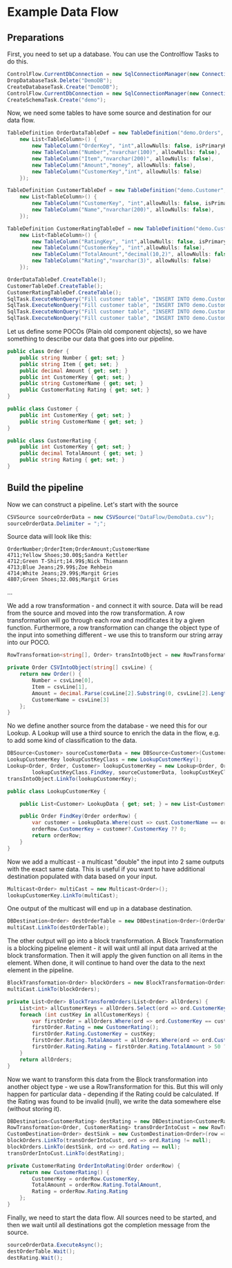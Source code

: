 # Example Data Flow

## Preparations
First, you need to set up a database. You can use the Controlflow Tasks to do this.

```C#
ControlFlow.CurrentDbConnection = new SqlConnectionManager(new ConnectionString("Data Source=.;Integrated Security=SSPI;"));
DropDatabaseTask.Delete("DemoDB"); 
CreateDatabaseTask.Create("DemoDB");
ControlFlow.CurrentDbConnection = new SqlConnectionManager(new ConnectionString("Data Source=.;Integrated Security=SSPI;Initial Catalog=DemoDB"));
CreateSchemaTask.Create("demo");
```

Now, we need some tables to have some source and destination for our data flow. 

```C#
TableDefinition OrderDataTableDef = new TableDefinition("demo.Orders",
    new List<TableColumn>() {
        new TableColumn("OrderKey", "int",allowNulls: false, isPrimaryKey:true, isIdentity:true),
        new TableColumn("Number","nvarchar(100)", allowNulls: false),
        new TableColumn("Item","nvarchar(200)", allowNulls: false),
        new TableColumn("Amount","money", allowNulls: false),
        new TableColumn("CustomerKey","int", allowNulls: false)
    });

TableDefinition CustomerTableDef = new TableDefinition("demo.Customer",
    new List<TableColumn>() {
        new TableColumn("CustomerKey", "int",allowNulls: false, isPrimaryKey:true, isIdentity:true),
        new TableColumn("Name","nvarchar(200)", allowNulls: false),                
    });

TableDefinition CustomerRatingTableDef = new TableDefinition("demo.CustomerRating",
    new List<TableColumn>() {
        new TableColumn("RatingKey", "int",allowNulls: false, isPrimaryKey:true, isIdentity:true),
        new TableColumn("CustomerKey", "int",allowNulls: false),
        new TableColumn("TotalAmount","decimal(10,2)", allowNulls: false),
        new TableColumn("Rating","nvarchar(3)", allowNulls: false)                
    });

OrderDataTableDef.CreateTable();
CustomerTableDef.CreateTable();
CustomerRatingTableDef.CreateTable();
SqlTask.ExecuteNonQuery("Fill customer table", "INSERT INTO demo.Customer values('Sandra Kettler')");
SqlTask.ExecuteNonQuery("Fill customer table", "INSERT INTO demo.Customer values('Nick Thiemann')");
SqlTask.ExecuteNonQuery("Fill customer table", "INSERT INTO demo.Customer values('Zoe Rehbein')");
SqlTask.ExecuteNonQuery("Fill customer table", "INSERT INTO demo.Customer values('Margit Gries')");
```

Let us define some POCOs (Plain old component objects), so we have something to describe our data that goes into our pipeline.

```C#
public class Order {            
    public string Number { get; set; }
    public string Item { get; set; }
    public decimal Amount { get; set; }            
    public int CustomerKey { get; set; }
    public string CustomerName { get; set; }            
    public CustomerRating Rating { get; set; }
}

public class Customer {
    public int CustomerKey { get; set; }
    public string CustomerName { get; set; }            
}

public class CustomerRating {
    public int CustomerKey { get; set; }
    public decimal TotalAmount { get; set; }
    public string Rating { get; set; }
}
```

## Build the pipeline

Now we can construct a pipeline. Let's start with the source

```C#
CSVSource sourceOrderData = new CSVSource("DataFlow/DemoData.csv");
sourceOrderData.Delimiter = ";";
```

Source data will look like this:

```csv
OrderNumber;OrderItem;OrderAmount;CustomerName
4711;Yellow Shoes;30.00$;Sandra Kettler
4712;Green T-Shirt;14.99$;Nick Thiemann
4713;Blue Jeans;29.99$;Zoe Rehbein
4714;White Jeans;29.99$;Margit Gries
4807;Green Shoes;32.00$;Margit Gries
```
...


We add a row transformation - and connect it with source. Data will be read from the source and moved into the row transformation. A row transformation will go through each row and modificates it by a given function. Furthermore, a row transformation can change the object type of the input into something different - we use this to transform our string array into our POCO. 

```C#
RowTransformation<string[], Order> transIntoObject = new RowTransformation<string[], Order>(CSVIntoObject);    sourceOrderData.LinkTo(transIntoObject);

private Order CSVIntoObject(string[] csvLine) {
    return new Order() {
        Number = csvLine[0],
        Item = csvLine[1],
        Amount = decimal.Parse(csvLine[2].Substring(0, csvLine[2].Length - 1), CultureInfo.GetCultureInfo("en-US")),
        CustomerName = csvLine[3]
    };
}
```

No we define another source from the database - we need this for our Lookup. A Lookup will use a third source to enrich the data in the flow, e.g. to add some kind of classification to the data.

```C#
DBSource<Customer> sourceCustomerData = new DBSource<Customer>(CustomerTableDef);
LookupCustomerKey lookupCustKeyClass = new LookupCustomerKey();
Lookup<Order, Order, Customer> lookupCustomerKey = new Lookup<Order, Order, Customer>(
        lookupCustKeyClass.FindKey, sourceCustomerData, lookupCustKeyClass.LookupData);            
transIntoObject.LinkTo(lookupCustomerKey);

public class LookupCustomerKey {

    public List<Customer> LookupData { get; set; } = new List<Customer>();

    public Order FindKey(Order orderRow) {
        var customer = LookupData.Where(cust => cust.CustomerName == orderRow.CustomerName).FirstOrDefault();
        orderRow.CustomerKey = customer?.CustomerKey ?? 0;
        return orderRow;
    }
}
```

Now we add a multicast - a multicast "double" the input into 2 same outputs with the exact same data. This is useful if you want to have additional destination populated with data based on your input. 

```C#
Multicast<Order> multiCast = new Multicast<Order>();
lookupCustomerKey.LinkTo(multiCast);
```

One output of the multicast will end up in a database destination. 

```C#
DBDestination<Order> destOrderTable = new DBDestination<Order>(OrderDataTableDef);
multiCast.LinkTo(destOrderTable);
```

The other output will go into a block transformation. A Block Transformation is a blocking pipeline element - it will wait until all input data arrived at the block transformation. Then it will apply the given function on all items in the element. When done, it will continue to hand over the data to the next element in the pipeline. 

```C#
BlockTransformation<Order> blockOrders = new BlockTransformation<Order>(BlockTransformOrders);
multiCast.LinkTo(blockOrders);

private List<Order> BlockTransformOrders(List<Order> allOrders) {
    List<int> allCustomerKeys = allOrders.Select(ord => ord.CustomerKey).Distinct().ToList();
    foreach (int custKey in allCustomerKeys) {
        var firstOrder = allOrders.Where(ord => ord.CustomerKey == custKey).FirstOrDefault();
        firstOrder.Rating = new CustomerRating();
        firstOrder.Rating.CustomerKey = custKey;
        firstOrder.Rating.TotalAmount = allOrders.Where(ord => ord.CustomerKey == custKey).Sum(ord => ord.Amount);
        firstOrder.Rating.Rating = firstOrder.Rating.TotalAmount > 50 ? "A" : "F";                    
    }
    return allOrders;
}
```

Now we want to transform this data from the Block transformation into another object type - we use a RowTransformation for this. But this will only happen for particular data - depending if the Rating could be calculated. If the Rating was found to be invalid (null), we write the data somewhere else (without storing it).

```C#
DBDestination<CustomerRating> destRating = new DBDestination<CustomerRating>(CustomerRatingTableDef);
RowTransformation<Order, CustomerRating> transOrderIntoCust = new RowTransformation<Order, CustomerRating>(OrderIntoRating);
CustomDestination<Order> destSink = new CustomDestination<Order>(row => {; });
blockOrders.LinkTo(transOrderIntoCust, ord => ord.Rating != null);
blockOrders.LinkTo(destSink, ord => ord.Rating == null);
transOrderIntoCust.LinkTo(destRating);

private CustomerRating OrderIntoRating(Order orderRow) {
    return new CustomerRating() {
        CustomerKey = orderRow.CustomerKey,
        TotalAmount = orderRow.Rating.TotalAmount,
        Rating = orderRow.Rating.Rating
    };
}
```

Finally, we need to start the data flow. All sources need to be started, and then we wait until all destinations got the completion message from the source.

```C#
sourceOrderData.ExecuteAsync();
destOrderTable.Wait();
destRating.Wait();
```






